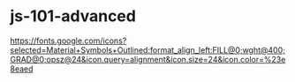 # js-101-advanced

https://fonts.google.com/icons?selected=Material+Symbols+Outlined:format_align_left:FILL@0;wght@400;GRAD@0;opsz@24&icon.query=alignment&icon.size=24&icon.color=%23e8eaed

 <link
      href="https://fonts.googleapis.com/icon?family=Material+Icons"
      rel="stylesheet"
    />
